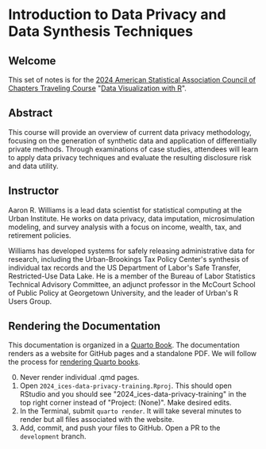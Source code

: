 # Introduction to Data Privacy and Data Synthesis Techniques

## Welcome

This set of notes is for the [2024 American Statistical Association Council of Chapters Traveling Course](https://community.amstat.org/coc/chapterresources/travelingcourse) "[Data Visualization with R]()".

## Abstract

This course will provide an overview of current data privacy methodology, focusing on the generation of synthetic data and application of differentially private methods. Through examinations of case studies, attendees will learn to apply data privacy techniques and evaluate the resulting disclosure risk and data utility.

## Instructor

Aaron R. Williams is a lead data scientist for statistical computing at the Urban Institute. He works on data privacy, data imputation, microsimulation modeling, and survey analysis with a focus on income, wealth, tax, and retirement policies.

Williams has developed systems for safely releasing administrative data for research, including the Urban-Brookings Tax Policy Center's synthesis of individual tax records and the US Department of Labor's Safe Transfer, Restricted-Use Data Lake. He is a member of the Bureau of Labor Statistics Technical Advisory Committee, an adjunct professor in the McCourt School of Public Policy at Georgetown University, and the leader of Urban's R Users Group.

## Rendering the Documentation

This documentation is organized in a [Quarto Book](https://quarto.org/docs/books/). The documentation renders as a website for GitHub pages and a standalone PDF. We will follow the process for [rendering Quarto books](https://quarto.org/docs/books/#publishing).

0. Never render individual .qmd pages. 
1. Open `2024_ices-data-privacy-training.Rproj`. This should open RStudio and you should see "2024_ices-data-privacy-training" in the top right corner instead of "Project: (None)". Make desired edits.
2. In the Terminal, submit `quarto render`. It will take several minutes to render but all files associated with the website. 
3. Add, commit, and push your files to GitHub. Open a PR to the `development` branch. 
